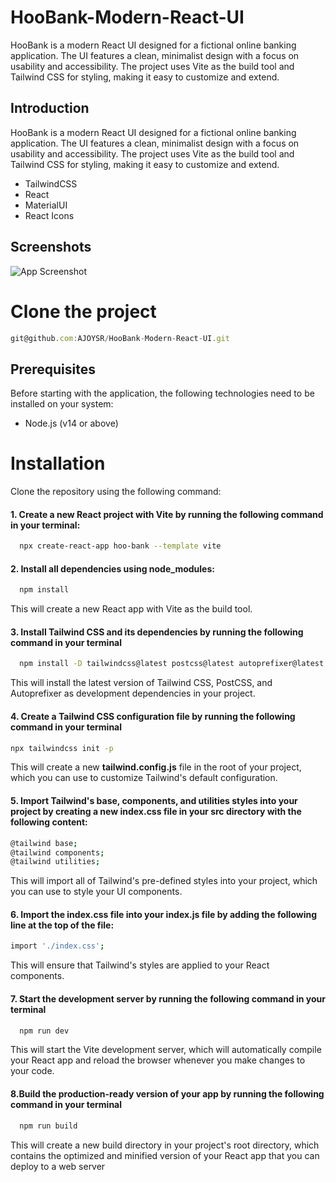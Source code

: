 
# HooBank-Modern-React-UI
HooBank is a modern React UI designed for a fictional online banking application. The UI features a clean, minimalist design with a focus on usability and accessibility. The project uses Vite as the build tool and Tailwind CSS for styling, making it easy to customize and extend.


## Introduction

HooBank is a modern React UI designed for a fictional online banking application. The UI features a clean, minimalist design with a focus on usability and accessibility. The project uses Vite as the build tool and Tailwind CSS for styling, making it easy to customize and extend.

* TailwindCSS 
* React 
* MaterialUI 
* React Icons



## Screenshots

![App Screenshot](https://i.ibb.co/nw8yYjZ/hoobank.png)


# Clone the project

```javascript
git@github.com:AJOYSR/HooBank-Modern-React-UI.git
```


## Prerequisites
Before starting with the application, the following technologies need to be installed on your system:

* Node.js (v14 or above)

# Installation
Clone the repository using the following command:

#### 1. Create a new React project with Vite by running the following command in your terminal:

```bash
  npx create-react-app hoo-bank --template vite

```
#### 2. Install all dependencies using node_modules:

```bash
  npm install 

```

This will create a new React app with Vite as the build tool.

#### 3. Install Tailwind CSS and its dependencies by running the following command in your terminal
```bash
  npm install -D tailwindcss@latest postcss@latest autoprefixer@latest

```
This will install the latest version of Tailwind CSS, PostCSS, and Autoprefixer as development dependencies in your project.


#### 4. Create a Tailwind CSS configuration file by running the following command in your terminal
```bash
npx tailwindcss init -p
```
This will create a new __tailwind.config.js__ file in the root of your project, which you can use to customize Tailwind's default configuration.

#### 5. Import Tailwind's base, components, and utilities styles into your project by creating a new __index.css__ file in your __src__ directory with the following content:
```bash
@tailwind base;
@tailwind components;
@tailwind utilities;

```
This will import all of Tailwind's pre-defined styles into your project, which you can use to style your UI components.


#### 6. Import the __index.css__ file into your __index.js__ file by adding the following line at the top of the file:
```bash
import './index.css';

```
This will ensure that Tailwind's styles are applied to your React components.


#### 7. Start the development server by running the following command in your terminal
```bash
  npm run dev

```

This will start the Vite development server, which will automatically compile your React app and reload the browser whenever you make changes to your code.

#### 8.Build the production-ready version of your app by running the following command in your terminal
```bash
  npm run build

```
This will create a new build directory in your project's root directory, which contains the optimized and minified version of your React app that you can deploy to a web server
